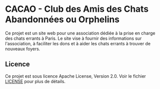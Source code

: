# CACAO - Club des Amis des Chats Abandonnées ou Orphelins

Ce projet est un site web pour une association dédiée à la prise en charge des chats errants à Paris. Le site vise à fournir des informations sur l'association, à faciliter les dons et à aider les chats errants à trouver de nouveaux foyers.

## Licence

Ce projet est sous licence Apache License, Version 2.0. Voir le fichier [LICENSE](LICENSE) pour plus de détails.
